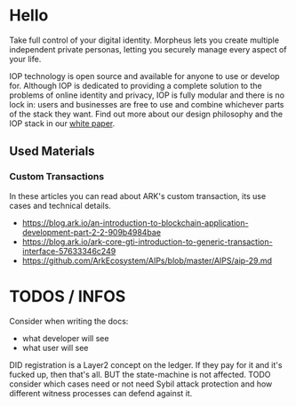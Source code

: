 # Hello

Take full control of your digital identity. Morpheus lets you create multiple independent private personas, letting you securely manage every aspect of your life.

IOP technology is open source and available for anyone to use or develop for. Although IOP is dedicated to providing a complete solution to the problems of online identity and privacy, IOP is fully modular and there is no lock in: users and businesses are free to use and combine whichever parts of the stack they want.
Find out more about our design philosophy and the IOP stack in our [white paper](https://iop.global/whitepaper/).

## Used Materials

### Custom Transactions

In these articles you can read about ARK's custom transaction, its use cases and technical details.

- https://blog.ark.io/an-introduction-to-blockchain-application-development-part-2-2-909b4984bae
- https://blog.ark.io/ark-core-gti-introduction-to-generic-transaction-interface-57633346c249
- https://github.com/ArkEcosystem/AIPs/blob/master/AIPS/aip-29.md

# TODOS / INFOS

Consider when writing the docs:
- what developer will see
- what user will see

DID registration is a Layer2 concept on the ledger. If they pay for it and it's fucked up, then that's all. BUT the state-machine is not affected.
TODO consider which cases need or not need Sybil attack protection and how different witness processes can defend against it.